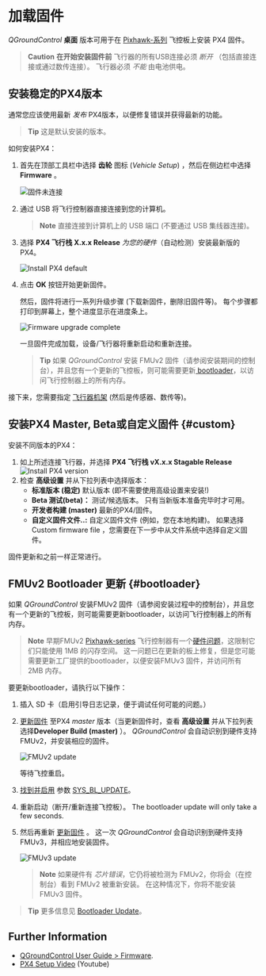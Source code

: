 # 加载固件

*QGroundControl* **桌面** 版本可用于在 [Pixhawk-系列](../getting_started/flight_controller_selection.md) 飞控板上安装 PX4 固件。

> **Caution** **在开始安装固件前** 飞行器的所有USB连接必须 *断开* （包括直接连接或通过数传连接）。 飞行器必须 *不能* 由电池供电。

## 安装稳定的PX4版本

通常您应该使用最新 *发布* PX4版本，以便修复错误并获得最新的功能。

> **Tip** 这是默认安装的版本。

如何安装PX4：

1. 首先在顶部工具栏中选择 **齿轮** 图标 (*Vehicle Setup*) ，然后在侧边栏中选择 **Firmware** 。
    
    ![固件未连接](../../assets/qgc/setup/firmware/firmware_disconnected.jpg)

2. 通过 USB 将飞行控制器直接连接到您的计算机。
    
    > **Note** 直接连接到计算机上的 USB 端口 (不要通过 USB 集线器连接)。

3. 选择 **PX4 飞行栈 X.x.x Release** *为您的硬件*（自动检测）安装最新版的PX4。
    
    ![Install PX4 default](../../assets/qgc/setup/firmware/firmware_connected_default_px4.jpg)

4. 点击 **OK** 按钮开始更新固件。
    
    然后，固件将进行一系列升级步骤 (下载新固件，删除旧固件等)。 每个步骤都打印到屏幕上，整个进度显示在进度条上。
    
    ![Firmware upgrade complete](../../assets/qgc/setup/firmware/firmware_upgrade_complete.jpg)
    
    一旦固件完成加载，设备/飞行器将重新启动和重新连接。
    
    > **Tip** 如果 *QGroundControl* 安装 FMUv2 固件（请参阅安装期间的控制台），并且您有一个更新的飞控板，则可能需要更新[ bootloader](#bootloader)，以访问飞行控制器上的所有内存。

接下来，您需要指定 [飞行器机架](../config/airframe.md) (然后是传感器、数传等)。

## 安装PX4 Master, Beta或自定义固件 {#custom}

安装不同版本的PX4：

1. 如上所述连接飞行器，并选择 **PX4 飞行栈 vX.x.x Stagable Release** ![Install PX4 version](../../assets/qgc/setup/firmware/qgc_choose_firmware.jpg)
2. 检查 **高级设置** 并从下拉列表中选择版本： 
    * **标准版本 (稳定)** 默认版本 (即不需要使用高级设置来安装!)
    * **Beta 测试(beta)：** 测试/候选版本。 只有当新版本准备完毕时才可用。
    * **开发者构建 (master)** 最新的PX4/固件。
    * **自定义固件文件..:** 自定义固件文件 (例如，您在本地构建)。 如果选择 Custom firmware file ，您需要在下一步中从文件系统中选择自定义固件。

固件更新和之前一样正常进行。

## FMUv2 Bootloader 更新 {#bootloader}

如果 *QGroundControl* 安装FMUv2 固件（请参阅安装过程中的控制台），并且您有一个更新的飞控板，则可能需要更新bootloader，以访问飞行控制器上的所有内存。

> **Note** 早期FMUv2 [Pixhawk-series](../flight_controller/pixhawk_series.md#fmu-versions) 飞行控制器有一个[硬件问题](../flight_controller/silicon_errata.md#fmuv2--pixhawk-silicon-errata)，这限制它们只能使用 1MB 的闪存空间。 这一问题已在更新的板上修复，但是您可能需要更新工厂提供的bootloader，以便安装FMUv3 固件，并访问所有 2MB 内存。

要更新bootloader，请执行以下操作：

1. 插入 SD 卡（启用引导日志记录，便于调试任何可能的问题。）
2. [更新固件](../config/firmware.md) 至PX4 *master* 版本（当更新固件时，查看 **高级设置** 并从下拉列表选择**Developer Build (master)** ）。 *QGroundControl* 会自动识别到硬件支持 FMUv2，并安装相应的固件。
    
    ![FMUv2 update](../../assets/qgc/setup/firmware/bootloader_update.jpg)
    
    等待飞控重启。

3. [找到并启用](../advanced_config/parameters.md#parameter-configuration) 参数 [SYS_BL_UPDATE](../advanced_config/parameter_reference.md#SYS_BL_UPDATE)。

4. 重新启动（断开/重新连接飞控板）。 The bootloader update will only take a few seconds.
5. 然后再重新 [更新固件](../config/firmware.md) 。 这一次 *QGroundControl* 会自动识别到硬件支持 FMUv3，并相应地安装固件。
    
    ![FMUv3 update](../../assets/qgc/setup/firmware/bootloader_fmu_v3_update.jpg)
    
    > **Note** 如果硬件有 *芯片错误*，它仍将被检测为 FMUv2，你将会（在控制台）看到 FMUv2 被重新安装。 在这种情况下，你将不能安装 FMUv3 固件。

> **Tip** 更多信息见 [Bootloader Update](../advanced_config/bootloader_update.md)。

## Further Information

* [QGroundControl User Guide > Firmware](https://docs.qgroundcontrol.com/en/SetupView/Firmware.html).
* [PX4 Setup Video](https://youtu.be/91VGmdSlbo4) (Youtube)